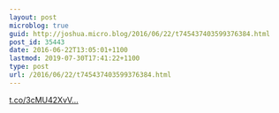 ```yaml
---
layout: post
microblog: true
guid: http://joshua.micro.blog/2016/06/22/t745437403599376384.html
post_id: 35443
date: 2016-06-22T13:05:01+1100
lastmod: 2019-07-30T17:41:22+1100
type: post
url: /2016/06/22/t745437403599376384.html
---
```

[t.co/3cMU42XvV...](https://t.co/3cMU42XvVv)

